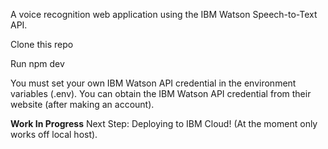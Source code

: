 A voice recognition web application using the IBM Watson Speech-to-Text API.

Clone this repo

Run npm dev

You must set your own IBM Watson API credential in the environment variables (.env). You can obtain the IBM Watson API credential from their website (after making an account).

**Work In Progress** Next Step: Deploying to IBM Cloud! (At the moment only works off local host).

